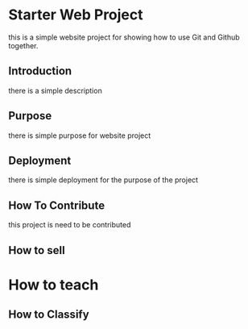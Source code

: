 # Starter Web Project

this is a simple website project for showing how to use Git and Github together.

## Introduction

there is a simple description

## Purpose

there is simple purpose for website project

## Deployment

there is simple deployment for the purpose of the project

## How To Contribute
this project is need to be contributed

## How to sell


# How to teach


## How to Classify
